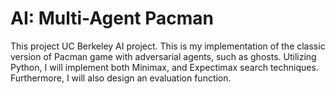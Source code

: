 # AI: Multi-Agent Pacman

This project UC Berkeley AI project.
This is my implementation of the classic version of Pacman game with adversarial agents, such as ghosts. Utilizing Python, I will implement both Minimax, and Expectimax search techniques. Furthermore, I will also design an evaluation function.
